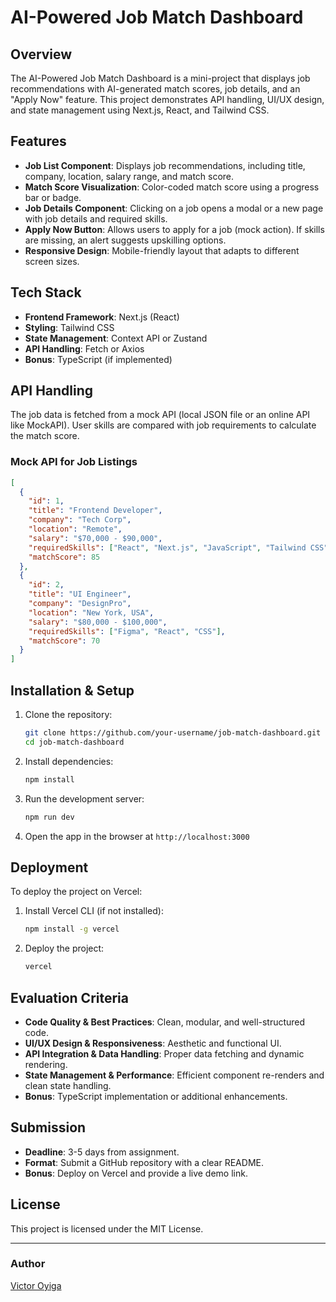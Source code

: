 # AI-Powered Job Match Dashboard

## Overview
The AI-Powered Job Match Dashboard is a mini-project that displays job recommendations with AI-generated match scores, job details, and an "Apply Now" feature. This project demonstrates API handling, UI/UX design, and state management using Next.js, React, and Tailwind CSS.

## Features
- **Job List Component**: Displays job recommendations, including title, company, location, salary range, and match score.
- **Match Score Visualization**: Color-coded match score using a progress bar or badge.
- **Job Details Component**: Clicking on a job opens a modal or a new page with job details and required skills.
- **Apply Now Button**: Allows users to apply for a job (mock action). If skills are missing, an alert suggests upskilling options.
- **Responsive Design**: Mobile-friendly layout that adapts to different screen sizes.

## Tech Stack
- **Frontend Framework**: Next.js (React)
- **Styling**: Tailwind CSS
- **State Management**: Context API or Zustand
- **API Handling**: Fetch or Axios
- **Bonus**: TypeScript (if implemented)

## API Handling
The job data is fetched from a mock API (local JSON file or an online API like MockAPI). User skills are compared with job requirements to calculate the match score.

### Mock API for Job Listings
```json
[
  {
    "id": 1,
    "title": "Frontend Developer",
    "company": "Tech Corp",
    "location": "Remote",
    "salary": "$70,000 - $90,000",
    "requiredSkills": ["React", "Next.js", "JavaScript", "Tailwind CSS"],
    "matchScore": 85
  },
  {
    "id": 2,
    "title": "UI Engineer",
    "company": "DesignPro",
    "location": "New York, USA",
    "salary": "$80,000 - $100,000",
    "requiredSkills": ["Figma", "React", "CSS"],
    "matchScore": 70
  }
]
```

## Installation & Setup
1. Clone the repository:
   ```sh
   git clone https://github.com/your-username/job-match-dashboard.git
   cd job-match-dashboard
   ```
2. Install dependencies:
   ```sh
   npm install
   ```
3. Run the development server:
   ```sh
   npm run dev
   ```
4. Open the app in the browser at `http://localhost:3000`

## Deployment
To deploy the project on Vercel:
1. Install Vercel CLI (if not installed):
   ```sh
   npm install -g vercel
   ```
2. Deploy the project:
   ```sh
   vercel
   ```

## Evaluation Criteria
- **Code Quality & Best Practices**: Clean, modular, and well-structured code.
- **UI/UX Design & Responsiveness**: Aesthetic and functional UI.
- **API Integration & Data Handling**: Proper data fetching and dynamic rendering.
- **State Management & Performance**: Efficient component re-renders and clean state handling.
- **Bonus**: TypeScript implementation or additional enhancements.

## Submission
- **Deadline**: 3-5 days from assignment.
- **Format**: Submit a GitHub repository with a clear README.
- **Bonus**: Deploy on Vercel and provide a live demo link.

## License
This project is licensed under the MIT License.

---

### Author
[Victor Oyiga](https://github.com/victot0121)

